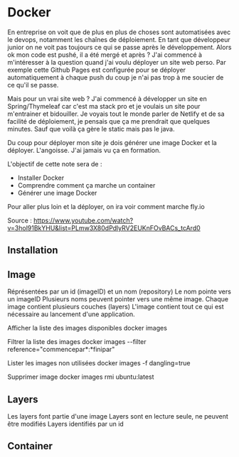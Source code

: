 # Docker


En entreprise on voit que de plus en plus de choses sont automatisées avec le devops, notamment les chaînes de déploiement. En tant que développeur junior on ne voit pas toujours ce qui se passe après le développement. Alors ok mon code est pushé, il a été mergé et après ? J'ai commencé à m'intéresser à la question quand j'ai voulu déployer un site web perso. Par exemple cette Github Pages est configurée pour se déployer automatiquement à chaque push du coup je n'ai pas trop à me soucier de ce qu'il se passe. 

Mais pour un vrai site web ? J'ai commencé à développer un site en Spring/Thymeleaf car c'est ma stack pro et je voulais un site pour m'entrainer et bidouiller. Je voyais tout le monde parler de Netlify et de sa facilité de déploiement, je pensais que ça me prendrait que quelques minutes. Sauf que voilà ça gère le static mais pas le java.

Du coup pour déployer mon site je dois générer une image Docker et la déployer. L'angoisse. J'ai jamais vu ça en formation.

L'objectif de cette note sera de :
* Installer Docker
* Comprendre comment ça marche un container
* Générer une image Docker

Pour aller plus loin et la déployer, on ira voir comment marche fly.io

Source : https://www.youtube.com/watch?v=3hol91BkYHU&list=PLmw3X80dPdlyRV2EUKnFOvBACs_tcArd0

## Installation


## Image

Réprésentées par un id (imageID) et un nom (repository)
Le nom pointe vers un imageID
Plusieurs noms peuvent pointer vers une même image.
Chaque image contient plusieurs couches (layers)
L'image contient tout ce qui est nécessaire au lancement d'une application.

Afficher la liste des images disponibles
docker images

Filtrer la liste des images
docker images --filter reference="commencepar*:*finipar"

Lister les images non utilisées
docker images -f dangling=true

Supprimer image
docker images rmi ubuntu:latest

## Layers

Les layers font partie d'une image
Layers sont en lecture seule, ne peuvent être modifiés
Layers identifiés par un id



## Container

